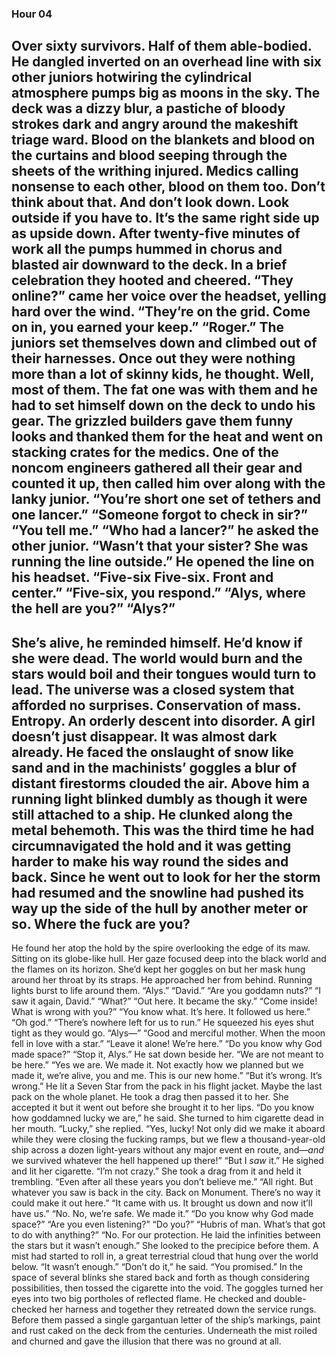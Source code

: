 ### Hour 04
Over sixty survivors. Half of them able-bodied.
He dangled inverted on an overhead line with six other juniors hotwiring the cylindrical atmosphere pumps big as moons in the sky. The deck was a dizzy blur, a pastiche of bloody strokes dark and angry around the makeshift triage ward. Blood on the blankets and blood on the curtains and blood seeping through the sheets of the writhing injured. Medics calling nonsense to each other, blood on them too. Don’t think about that. And don’t look down. Look outside if you have to. It’s the same right side up as upside down. 
After twenty-five minutes of work all the pumps hummed in chorus and blasted air downward to the deck. In a brief celebration they hooted and cheered.
“They online?” came her voice over the headset, yelling hard over the wind.
“They’re on the grid. Come on in, you earned your keep.”
“Roger.”
The juniors set themselves down and climbed out of their harnesses. Once out they were nothing more than a lot of skinny kids, he thought. Well, most of them. The fat one was with them and he had to set himself down on the deck to undo his gear. The grizzled builders gave them funny looks and thanked them for the heat and went on stacking crates for the medics. 
One of the noncom engineers gathered all their gear and counted it up, then called him over along with the lanky junior.
“You’re short one set of tethers and one lancer.”
“Someone forgot to check in sir?”
“You tell me.”
“Who had a lancer?” he asked the other junior.
“Wasn’t that your sister? She was running the line outside.”
He opened the line on his headset. “Five-six Five-six. Front and center.”
“Five-six, you respond.”
“Alys, where the hell are you?”
“Alys?”
---- 
She’s alive, he reminded himself. He’d know if she were dead. The world would burn and the stars would boil and their tongues would turn to lead. The universe was a closed system that afforded no surprises. Conservation of mass. Entropy. An orderly descent into disorder. A girl doesn’t just disappear.
It was almost dark already. He faced the onslaught of snow like sand and in the machinists’ goggles a blur of distant firestorms clouded the air. Above him a running light blinked dumbly as though it were still attached to a ship. He clunked along the metal behemoth. This was the third time he had circumnavigated the hold and it was getting harder to make his way round the sides and back. Since he went out to look for her the storm had resumed and the snowline had pushed its way up the side of the hull by another meter or so.
Where the fuck are you?
---- 
He found her atop the hold by the spire overlooking the edge of its maw. Sitting on its globe-like hull. Her gaze focused deep into the black world and the flames on its horizon. She’d kept her goggles on but her mask hung around her throat by its straps. He approached her from behind. Running lights burst to life around them.
“Alys.”
“David.”
“Are you goddamn nuts?”
“I saw it again, David.”
“What?”
“Out here. It became the sky.”
“Come inside! What is wrong with you?”
“You know what. It’s here. It followed us here.”
“Oh god.”
“There’s nowhere left for us to run.”
He squeezed his eyes shut tight as they would go.
“Alys—”
“Good and merciful mother. When the moon fell in love with a star.”
“Leave it alone! We’re here.”
“Do you know why God made space?”
“Stop it, Alys.”
He sat down beside her.
“We are not meant to be here.”
“Yes we are. We made it. Not exactly how we planned but we made it, we’re alive, you and me. This is our new home.”
“But it’s wrong. It’s wrong.”
He lit a Seven Star from the pack in his flight jacket. Maybe the last pack on the whole planet. He took a drag then passed it to her. She accepted it but it went out before she brought it to her lips.
“Do you know how goddamned lucky we are,” he said.
She turned to him cigarette dead in her mouth.
“Lucky,” she replied.
“Yes, lucky! Not only did we make it aboard while they were closing the fucking ramps, but we flew a thousand-year-old ship across a dozen light-years without any major event en route, and—*and* we survived whatever the hell happened up there!”
“But I *saw* it.”
He sighed and lit her cigarette.
“I’m not crazy.” She took a drag from it and held it trembling. “Even after all these years you don’t believe me.”
“All right. But whatever you saw is back in the city. Back on Monument. There’s no way it could make it out here.”
“It came with us. It brought us down and now it’ll have us.”
“No. No, we’re safe. We made it.”
“Do you know why God made space?”
“Are you even listening?”
“Do you?”
“Hubris of man. What’s that got to do with anything?”
“No. For our protection. He laid the infinities between the stars but it wasn’t enough.”
She looked to the precipice before them. A mist had started to roll in, a great terrestrial cloud that hung over the world below.
“It wasn’t enough.”
“Don’t do it,” he said. “You promised.”
 In the space of several blinks she stared back and forth as though considering possibilities, then tossed the cigarette into the void. The goggles turned her eyes into two big portholes of reflected flame. He checked and double-checked her harness and together they retreated down the service rungs. Before them passed a single gargantuan letter of the ship’s markings, paint and rust caked on the deck from the centuries. Underneath the mist roiled and churned and gave the illusion that there was no ground at all.